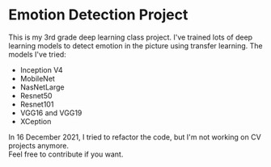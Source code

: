 # Emotion Detection Project

This is my 3rd grade deep learning class project. I've trained lots of deep learning models to
detect emotion in the picture using transfer learning. The models I've tried:

- Inception V4
- MobileNet
- NasNetLarge
- Resnet50
- Resnet101
- VGG16 and VGG19
- XCeption

In 16 December 2021, I tried to refactor the code, but I'm not working on CV projects anymore. \
Feel free to contribute if you want.